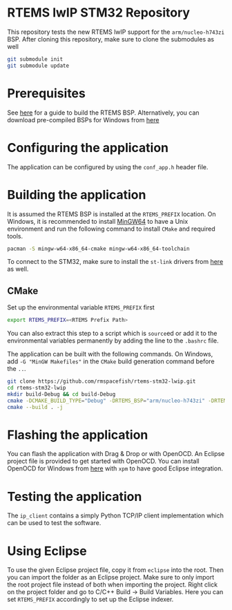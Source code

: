 RTEMS lwIP STM32 Repository
======

This repository tests the new RTEMS lwIP support for the `arm/nucleo-h743zi` BSP.
After cloning this repository, make sure to clone the submodules as well

```sh
git submodule init
git submodule update
```

# Prerequisites

See [here](https://github.com/rmspacefish/rtems-tools) for a guide to build the RTEMS BSP.
Alternatively, you can download pre-compiled BSPs for Windows from
[here](https://drive.google.com/drive/u/0/folders/15pO3FCUwceghrnYjmNlgC6K1Z8D_6iu2)

# Configuring the application

The application can be configured by using the `conf_app.h` header file.

# Building the application

It is assumed the RTEMS BSP is installed at the `RTEMS_PREFIX` location. On Windows, it
is recommended to install [MinGW64](https://www.msys2.org/) to have a Unix environment and run the
following command to install `CMake` and required tools.

```sh
pacman -S mingw-w64-x86_64-cmake mingw-w64-x86_64-toolchain
```

To connect to the STM32, make sure to install the `st-link` drivers 
from [here](https://github.com/stlink-org/stlink) as well.

## CMake

Set up the environmental variable `RTEMS_PREFIX` first

```sh
export RTEMS_PREFIX=<RTEMS Prefix Path>
```

You can also extract this step to a script which is `source`ed or add it to the environmental 
variables permanently by adding the line to the `.bashrc` file.

The application can be built with the following commands. On Windows, add `-G "MinGW Makefiles"` 
in the `CMake` build generation command before the `..`.

```sh
git clone https://github.com/rmspacefish/rtems-stm32-lwip.git
cd rtems-stm32-lwip
mkdir build-Debug && cd build-Debug
cmake -DCMAKE_BUILD_TYPE="Debug" -DRTEMS_BSP="arm/nucleo-h743zi" -DRTEMS_PREFIX=$RTEMS_PREFIX ..
cmake --build . -j
```

# Flashing the application

You can flash the application with Drag & Drop or with OpenOCD. An Eclipse project file is provided
to get started with OpenOCD. You can install OpenOCD for Windows from [here](https://xpack.github.io/openocd/)
with `xpm` to have good Eclipse integration.

# Testing the application

The `ip_client` contains a simply Python TCP/IP client implementation which can be
used to test the software.


# Using Eclipse

To use the given Eclipse project file, copy it from `eclipse` into the root. Then you can 
import the folder as an Eclipse project. Make sure to only import the root project file instead 
of both when importing the project. Right click on the project folder and go to C/C++ Build 
&rarr; Build Variables. Here you can set `RTEMS_PREFIX` accordingly to set up the Eclipse indexer.
